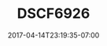 ---
title: DSCF6926
date: 2017-04-14T23:19:35-07:00
draft: false
location: Seattle, WA
img_url: https://d17enza3bfujl8.cloudfront.net/DSCF6926.jpg
original_fn: ""
tags:
- Seattle, WA

---